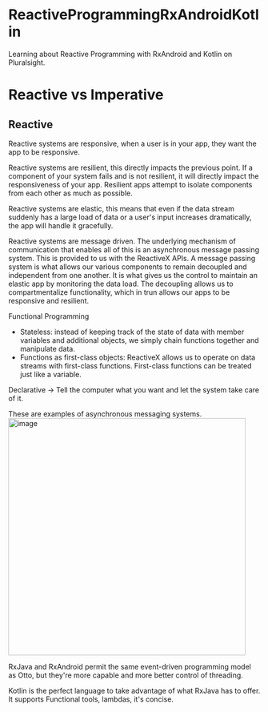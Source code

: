 # ReactiveProgrammingRxAndroidKotlin
Learning about Reactive Programming with RxAndroid and Kotlin on Pluralsight.

# Reactive vs Imperative

## Reactive
Reactive systems are responsive, when a user is in your app, they want the app to be responsive. 

Reactive systems are resilient, this directly impacts the previous point. If a component of your system fails and is not resilient, it will directly impact the responsiveness of your app. Resilient apps attempt to isolate components from each other as much as possible. 

Reactive systems are elastic, this means that even if the data stream suddenly has a large load of data or a user's input increases dramatically, the app will handle it gracefully. 

Reactive systems are message driven. The underlying mechanism of communication that enables all of this is an asynchronous message passing system. This is provided to us with the ReactiveX APIs. A message passing system is what allows our various components to remain decoupled and independent from one another. It is what gives us the control to maintain an elastic app by monitoring the data load. The decoupling allows us to compartmentalize functionality, which in trun allows our apps to be responsive and resilient. 

Functional Programming
- Stateless: instead of keeping track of the state of data with member variables and additional objects, we simply chain functions together and manipulate data.
- Functions as first-class objects: ReactiveX allows us to operate on data streams with first-class functions. First-class functions can be treated just like a variable. 

Declarative -> Tell the computer what you want and let the system take care of it.

These are examples of asynchronous messaging systems. 
<img width="474" alt="image" src="https://user-images.githubusercontent.com/66931789/185505520-1dc155de-a3c7-4e6b-bec6-d8f88ec7500b.png">

RxJava and RxAndroid permit the same event-driven programming model as Otto, but they're more capable and more better control of threading. 

Kotlin is the perfect language to take advantage of what RxJava has to offer. 
It supports Functional tools, lambdas, it's concise. 










